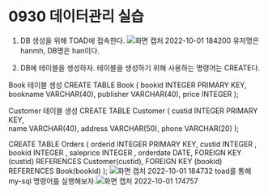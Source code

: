 # 0930 데이터관리 실습

1. DB 생성을 위해 TOAD에 접속한다.
![화면 캡처 2022-10-01 184200](https://user-images.githubusercontent.com/114793024/193403435-991d70a3-bd5b-4e08-9e5e-14c5de3c2d7a.png)
유저명은 hanmh, DB명은 han이다. 

2. DB에 테이블을 생성하자.
테이블을 생성하기 위해 사용하는 명령어는 CREATE다.

Book 테이블 생성
CREATE TABLE Book (
  bookid      INTEGER PRIMARY KEY,
  bookname    VARCHAR(40),
  publisher   VARCHAR(40),
  price       INTEGER 
);

Customer 테이블 생성
CREATE TABLE  Customer (
  custid      INTEGER PRIMARY KEY,  
  name        VARCHAR(40),
  address     VARCHAR(50), 
  phone       VARCHAR(20) 
);

CREATE TABLE Orders (
  orderid INTEGER PRIMARY KEY, 
  custid  INTEGER , 
  bookid  INTEGER , 
  saleprice INTEGER ,
  orderdate DATE,
  FOREIGN KEY (custid) REFERENCES Customer(custid),
  FOREIGN KEY (bookid) REFERENCES Book(bookid)
); 
![화면 캡처 2022-10-01 184732](https://user-images.githubusercontent.com/114793024/193403543-de30ba11-6639-4839-a782-b47cfcc5ef21.png)
toad를 통해 my-sql 명령어를 실행해보자.![화면 캡처 2022-10-01 174757](https://user-images.githubusercontent.com/114793024/193402307-7fb31b27-34d1-4838-9f98-4acd81dc1ed6.png)

<!--stackedit_data:
eyJoaXN0b3J5IjpbOTY4MTgzMDQ1LDE1MTMzNTc1NTYsLTY0Nj
E4MDI0MSwtMTkzNDMzMzk3MywtMjAwMjM4MjIxNSwxODAyOTg3
Mjc1XX0=
-->